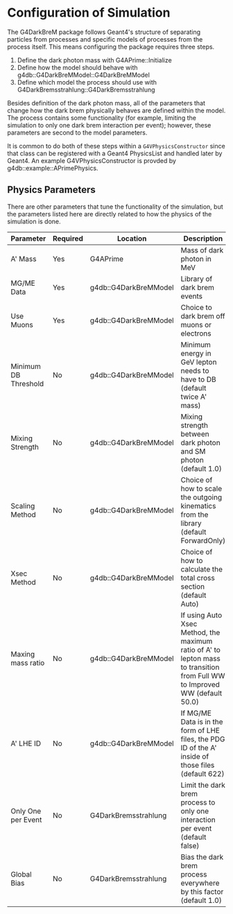 # Configuration of Simulation

The G4DarkBreM package follows Geant4's structure of separating
particles from processes and specific models of processes from
the process itself. This means configuring the package
requires three steps.
1. Define the dark photon mass with G4APrime::Initialize
2. Define how the model should behave with g4db::G4DarkBreMModel::G4DarkBreMModel
3. Define which model the process should use with G4DarkBremsstrahlung::G4DarkBremsstrahlung

Besides definition of the dark photon mass, all of the parameters
that change how the dark brem physically behaves are defined within
the model. The process contains some functionality (for example,
limiting the simulation to only one dark brem interaction per event);
however, these parameters are second to the model parameters.

It is common to do both of these steps within a `G4VPhysicsConstructor`
since that class can be registered with a Geant4 PhysicsList and handled
later by Geant4. An example G4VPhysicsConstructor is provded by
g4db::example::APrimePhysics.

## Physics Parameters

There are other parameters that tune the functionality of the simulation,
but the parameters listed here are directly related to how the physics
of the simulation is done.

Parameter            | Required | Location              | Description
---------------------|----------|-----------------------|-------------
A' Mass              | Yes      | G4APrime              | Mass of dark photon in MeV
MG/ME Data           | Yes      | g4db::G4DarkBreMModel | Library of dark brem events
Use Muons            | Yes      | g4db::G4DarkBreMModel | Choice to dark brem off muons or electrons
Minimum DB Threshold | No       | g4db::G4DarkBreMModel | Minimum energy in GeV lepton needs to have to DB (default twice A' mass)
Mixing Strength      | No       | g4db::G4DarkBreMModel | Mixing strength between dark photon and SM photon (default 1.0)
Scaling Method       | No       | g4db::G4DarkBreMModel | Choice of how to scale the outgoing kinematics from the library (default ForwardOnly)
Xsec Method          | No       | g4db::G4DarkBreMModel | Choice of how to calculate the total cross section (default Auto)
Maxing mass ratio    | No       | g4db::G4DarkBreMModel | If using Auto Xsec Method, the maximum ratio of A' to lepton mass to transition from Full WW to Improved WW (default 50.0)
A' LHE ID            | No       | g4db::G4DarkBreMModel | If MG/ME Data is in the form of LHE files, the PDG ID of the A' inside of those files (default 622)
Only One per Event   | No       | G4DarkBremsstrahlung  | Limit the dark brem process to only one interaction per event (default false)
Global Bias          | No       | G4DarkBremsstrahlung  | Bias the dark brem process everywhere by this factor (default 1.0)
